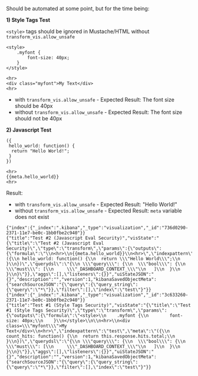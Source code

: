 Should be automated at some point, but for the time being:

**1) Style Tags Test**

`<style>` tags should be ignored in Mustache/HTML without `transform_vis.allow_unsafe` 


```
<style>
    .myfont {
        font-size: 40px;
    }
</style>

<hr>
<div class="myfont">My Text</div>
<hr>
```

- with `transform_vis.allow_unsafe` - Expected Result: The font size should be 40px
- without `transform_vis.allow_unsafe` - Expected Result: The font size should not be 40px


**2) Javascript Test**

```
({
 hello_world: function() {
  return "Hello World!";
 }
})
```

```
<hr>
{{meta.hello_world}}
<hr>
```

Result:   
- with `transform_vis.allow_unsafe` - Expected Result: "Hello World!"
- without `transform_vis.allow_unsafe` - Expected Result: `meta` variable does not exist


```
{"index":{"_index":".kibana","_type":"visualization","_id":"736d0290-2371-11e7-be0c-1bb0fbe2c940"}}
{"title":"Test #2 (Javascript Eval Security)","visState":"{\"title\":\"Test #2 (Javascript Eval Security)\",\"type\":\"transform\",\"params\":{\"outputs\":{\"formula\":\"\\n<hr>\\n{{meta.hello_world}}\\n<hr>\",\"indexpattern\":\"test\",\"meta\":\"({\\n hello_world: function() {\\n  return \\\"Hello World\\\";\\n }\\n})\",\"querydsl\":\"{\\n \\\"query\\\": {\\n  \\\"bool\\\": {\\n   \\\"must\\\": [\\n     \\\"_DASHBOARD_CONTEXT_\\\"\\n   ]\\n  }\\n }\\n}\"}},\"aggs\":[],\"listeners\":{}}","uiStateJSON":"{}","description":"","version":1,"kibanaSavedObjectMeta":{"searchSourceJSON":"{\"query\":{\"query_string\":{\"query\":\"*\"}},\"filter\":[],\"index\":\"test\"}"}}
{"index":{"_index":".kibana","_type":"visualization","_id":"3c633260-2371-11e7-be0c-1bb0fbe2c940"}}
{"title":"Test #1 (Style Tags Security)","visState":"{\"title\":\"Test #1 (Style Tags Security)\",\"type\":\"transform\",\"params\":{\"outputs\":{\"formula\":\"<style>\\n    .myfont {\\n        font-size: 40px;\\n    }\\n</style>\\n\\n<hr>\\n<div class=\\\"myfont\\\">My Text</div>\\n<hr>\",\"indexpattern\":\"test\",\"meta\":\"({\\n count_hits: function() {\\n  return this.response.hits.total;\\n }\\n})\",\"querydsl\":\"{\\n \\\"query\\\": {\\n  \\\"bool\\\": {\\n   \\\"must\\\": [\\n     \\\"_DASHBOARD_CONTEXT_\\\"\\n   ]\\n  }\\n }\\n}\"}},\"aggs\":[],\"listeners\":{}}","uiStateJSON":"{}","description":"","version":1,"kibanaSavedObjectMeta":{"searchSourceJSON":"{\"query\":{\"query_string\":{\"query\":\"*\"}},\"filter\":[],\"index\":\"test\"}"}}
```
